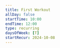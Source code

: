 ```yaml
---
title: First Workout
allDay: false
startTime: 10:00
endTime: 12:00
type: recurring
daysOfWeek: [T]
startRecur: 2024-10-08
---
```


